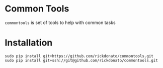 # Common Tools
`commontools` is set of tools to help with common tasks

# Installation
```
sudo pip install git+https://github.com/rickdonato/commontools.git
sudo pip install git+ssh://git@github.com/rickdonato/commontools.git
```
